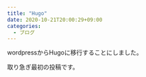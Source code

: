 ```yaml
---
title: "Hugo"
date: 2020-10-21T20:00:29+09:00
categories:
  - ブログ
---
```


wordpressからHugoに移行することにしました。

取り急ぎ最初の投稿です。
